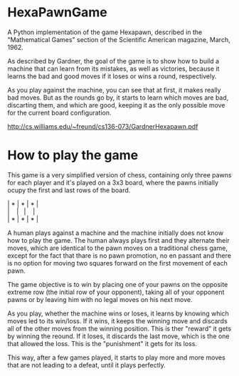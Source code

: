 # HexaPawnGame
A Python implementation of the game Hexapawn, described in the "Mathematical Games" section of the Scientific American magazine, March, 1962.

As described by Gardner, the goal of the game is to show how to build a machine that can learn from its mistakes, as well as victories, because it learns the bad and good moves if it loses or wins a round, respectively.

As you play against the machine, you can see that at first, it makes really bad moves. But as the rounds go by, it starts to learn which moves are bad, discarting them, and which are good, keeping it as the only possible move for the current board configuration.

http://cs.williams.edu/~freund/cs136-073/GardnerHexapawn.pdf

# How to play the game
This game is a very simplified version of chess, containing only three pawns for each player and it's played on a 3x3 board, where the pawns initially ocupy the first and last rows of the board.

| * | * | * |  
|    |   |    |  
| * | * | * |  

A human plays against a machine and the machine initially does not know how to play the game. The human always plays first and they alternate their moves, which are identical to the pawn moves on a traditional chess game, except for the fact that thare is no pawn promotion, no en passant and there is no option for moving two squares forward on the first movement of each pawn.

The game objective is to win by placing one of your pawns on the opposite extreme row (the initial row of your opponent), taking all of your opponent pawns or by leaving him with no legal moves on his next move.

As you play, whether the machine wins or loses, it learns by knowing which moves led to its win/loss. If it wins, it keeps the winning move and discards all of the other moves from the winning position. This is ther "reward" it gets by winning the reound. If it loses, it discards the last move, which is the one that allowed the loss. This is the "punishment" it gets for its loss.

This way, after a few games played, it starts to play more and more moves that are not leading to a defeat, until it plays perfectly.
